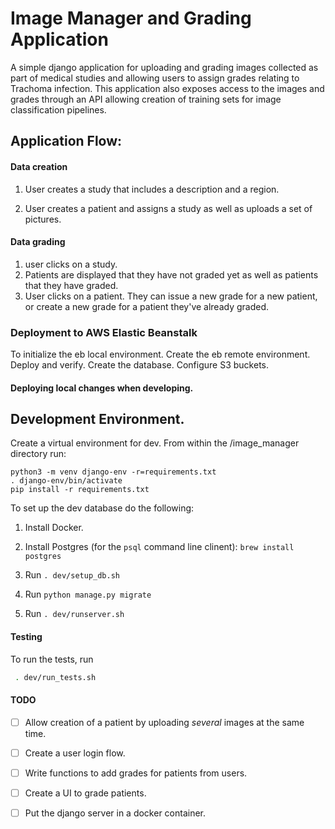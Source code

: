 # Image Manager and Grading Application

A simple django application for uploading and grading images collected as part of medical
studies and allowing users to assign grades relating to Trachoma infection.
This application also exposes access to the images and grades through an API allowing creation
of training sets for image classification pipelines.


## Application Flow:

#### Data creation
1) User creates a study that includes a description and a region.

2) User creates a patient and assigns a study as well as uploads a set of pictures.


#### Data grading
1) user clicks on a study.
2) Patients are displayed that they have not graded yet as well as patients that they have graded.
3) User clicks on a patient.  They can issue a new grade for a new patient, or create a new grade for a patient they've already graded.


### Deployment to AWS Elastic Beanstalk

To initialize the eb local environment.
Create the eb remote environment.
Deploy and verify.
Create the database.
Configure S3 buckets.

#### Deploying local changes when developing.


## Development Environment.

Create a virtual environment for dev.  From within the /image_manager directory run:

```
python3 -m venv django-env -r=requirements.txt
. django-env/bin/activate
pip install -r requirements.txt
```


To set up the dev database do the following:

1) Install Docker.

2) Install Postgres (for the `psql` command line clinent): `brew install postgres`

3) Run `. dev/setup_db.sh`

4) Run `python manage.py migrate`

5) Run `. dev/runserver.sh`

#### Testing

To run the tests, run
```bash
 . dev/run_tests.sh
```


#### TODO

- [ ] Allow creation of a patient by uploading _several_ images at the same time.
- [ ] Create a user login flow.
- [ ] Write functions to add grades for patients from users.
- [ ] Create a UI to grade patients.

- [ ]  Put the django server in a docker container.

